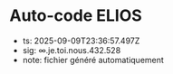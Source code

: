 # Auto-code ELIOS
- ts: 2025-09-09T23:36:57.497Z
- sig: ∞.je.toi.nous.432.528
- note: fichier généré automatiquement